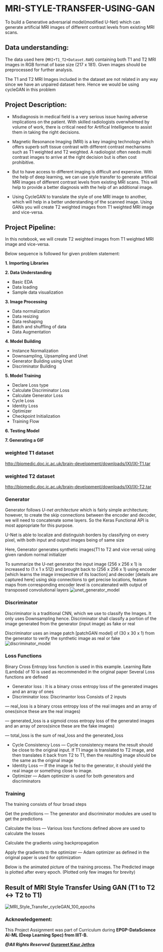 # MRI-STYLE-TRANSFER-USING-GAN
To build a Generative adversarial model(modified U-Net) which can generate artificial MRI images of different contrast levels from existing MRI scans.

## Data understanding:
The data used here (`MRI+T1_T2+Dataset.RAR`) containing both T1 and T2 MRI images in RGB format of base size (217 x 181). Given images should be preprocessed for further analysis. 

The T1 and T2 MRI Images included in the dataset are not related in any way since we have an unpaired dataset here. Hence we would be using cycleGAN in this problem

## Project Description:
- Misdiagnosis in medical field is a very serious issue having adverse implications on the patient. With skilled radiologists overwhelmed by volume of work, there is critical need for Artifical Intelligence to assist them in taking the right decisions.

- Magnetic Resonance Imaging (MRI) is a key imaging technology which offers superb soft tissue contrast with different contrast mechanisms such as T1 weighted and T2 weighted. A radiologist often needs multi contrast images to arrive at the right decision but is often cost prohibitive.

- But to have access to different imaging is difficult and expensive. With the help of deep learning, we can use style transfer to generate artificial MRI images of different contrast levels from existing MRI scans. This will help to provide a better diagnosis with the help of an additional image.

- Using CycleGAN to translate the style of one MRI image to another, which will help in a better understanding of the scanned image. Using GANs you will create T2 weighted images from T1 weighted MRI image and vice-versa.

## Project Pipeline:
In this notebook, we will create T2 weighted images from T1 weighted MRI image and vice-versa.

Below sequence is followed for given problem statement:

**1. Importing Libraries**           

**2. Data Understanding**               
 - Basic EDA
 - Data loading 
 - Sample data visualization        
 
**3. Image Processing**                    
  - Data normalization
  - Data resizing
  - Data reshaping
  - Batch and shuffling of data
  - Data Augmentation 
                 
**4. Model Building**            
   - Instance Normalization
   - Downsampling, Upsampling and Unet
   - Generator Building using Unet
   - Discriminator Building  
                        
**5. Model Training**                        
  - Declare Loss type
  - Calculate Discriminator Loss
  - Calculate Generator Loss
  - Cycle Loss
   - Identity Loss
  - Optimizer
  - Checkpoint Initialization
  - Training Flow         
                
**6. Testing Model**       

**7. Generating a GIF**                     

### weighted T1 dataset
http://biomedic.doc.ic.ac.uk/brain-development/downloads/IXI/IXI-T1.tar
### weighted T2 dataset
http://biomedic.doc.ic.ac.uk/brain-development/downloads/IXI/IXI-T2.tar

### Generator
Generator follows *U-net architecture* which is fairly simple architecture; however, to create the skip connections between the encoder and decoder, we will need to concatenate some layers. So the Keras Functional API is most appropriate for this purpose.

U-Net is able to localize and distinguish borders by classifying on every pixel, with both input and output images being of same size

Here, Generator generates synthetic images(T1 to T2 and vice versa) using given random normal initializer

To summarize the U-net generator the input image (256 x 256 x 1) is increased to (1 x 1 x 512) and brought back to (256 x 256 x 1) using encoder [which learns the image irrespective of its loaction] and decoder [details are captured here] using skip connections to get precise locations, feature maps from corresponding encoder level is concatenated with output of transposed convolutional layers
![unet_generator_model](https://github.com/nishitgoyal17/gan-mri/blob/main/images/img1.png)



### Discriminator
Discriminator is a traditional CNN, which we use to classify the Images. It only uses Downsampling hence. Discriminator shall classify a portion of the image generated from the generator (input image) as fake or real

Discriminator uses an image patch [patchGAN model] of (30 x 30 x 1) from the generator to verify the synthetic image as real or fake
![discriminator_model](https://github.com/nishitgoyal17/gan-mri/blob/main/images/img2.png)

### Loss Functions
Binary Cross Entropy loss function is used in this example.
Learning Rate (Lambda) of 10 is used as recommended in the original paper
Several Loss functions are defined
- Generator loss : It is a binary cross entropy loss of the generated images and an array of ones
- Discriminator loss: 
Discrimantor loss Consists of 2 inputs

— real_loss is a binary cross entropy loss of the real images and an array of ones(since these are the real images)

— generated_loss is a sigmoid cross entropy loss of the generated images and an array of zeros(since these are the fake images)

— total_loss is the sum of real_loss and the generated_loss
- Cycle Consistency Loss — Cycle consistency means the result should be close to the original input. If T1 image is translated to T2 image, and then translates it back from T2 to T1, then the resulting image should be the same as the original image
- Identity Loss — If the image is fed to the generator, it should yield the real image or something close to image.
- Optimizer — Adam optimizer is used for both generators and discriminators

### Training
The training consists of four broad steps

Get the predictions — The generator and discriminator modules are used to get the predictions

Calculate the loss — Various loss functions defined above are used to calculate the losses

Calculate the gradients using backpropagation

Apply the gradients to the optimizer — Adam optimizer as defined in the original paper is used for optimization

Below is the animated picture of the training process. The Predicted image is plotted after every epoch. (Plotted only few images for brevity)

<!-- ![animated_cycleGAN_90_epochs](https://user-images.githubusercontent.com/70571620/157236496-8ae54194-e645-469f-aff6-e6d5d4a208c3.gif) -->


## Result of MRI Style Transfer Using GAN (T1 to T2 <-> T2 to T1)
![MRI_Style_Transfer_cycleGAN_100_epochs](https://github.com/GURPREETKAURJETHRA/MRI-STYLE-TRANSFER-USING-GAN/blob/462911bd9c0e25f20d384f9225f81e2cec3fa4ec/DSC43_animated_cycleGAN_100_epochs.gif)

### Acknowledgement:
This Project Assignment was part of Curriculum during **EPGP-DataScience AI-ML (Deep Learning Spec) from IIIT-B.**

***@All Rights Reserved*** [**Gurpreet Kaur Jethra**](https://github.com/GURPREETKAURJETHRA)

